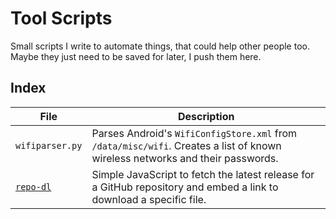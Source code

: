 # Tool Scripts
Small scripts I write to automate things, that could help other people too. Maybe they just need to be saved for later, I push them here.


## Index

| File | Description |
| ---- | ----------- |
| `wifiparser.py` | Parses Android's `WifiConfigStore.xml` from `/data/misc/wifi`. Creates a list of known wireless networks and their passwords. |
| [`repo-dl`](https://spikespaz.github.io/tool-scripts/repo-dl/) | Simple JavaScript to fetch the latest release for a GitHub repository and embed a link to download a specific file. |

